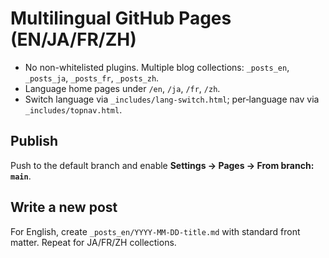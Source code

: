 # Multilingual GitHub Pages (EN/JA/FR/ZH)

- No non-whitelisted plugins. Multiple blog collections: `_posts_en`, `_posts_ja`, `_posts_fr`, `_posts_zh`.
- Language home pages under `/en`, `/ja`, `/fr`, `/zh`.
- Switch language via `_includes/lang-switch.html`; per‑language nav via `_includes/topnav.html`.

## Publish
Push to the default branch and enable **Settings → Pages → From branch: `main`**.

## Write a new post
For English, create `_posts_en/YYYY-MM-DD-title.md` with standard front matter.
Repeat for JA/FR/ZH collections.
